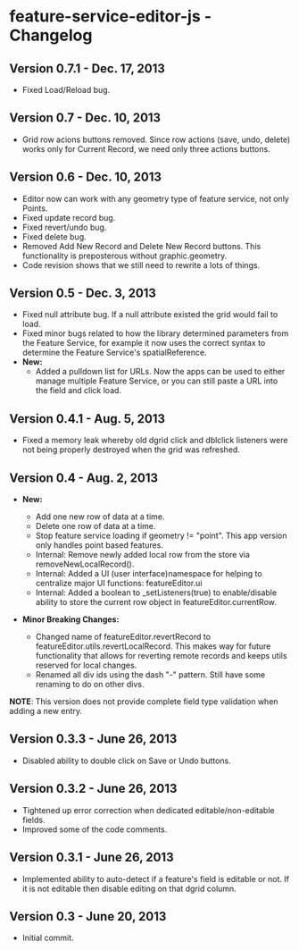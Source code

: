 # feature-service-editor-js - Changelog

## Version 0.7.1 - Dec. 17, 2013

- Fixed Load/Reload bug.

## Version 0.7 - Dec. 10, 2013

- Grid row acions buttons removed. Since row actions (save, undo, delete) works only for Current Record, we need only three actions buttons.

## Version 0.6 - Dec. 10, 2013

- Editor now can work with any geometry type of feature service, not only Points.
- Fixed update record bug.
- Fixed revert/undo bug.
- Fixed delete bug.
- Removed Add New Record and Delete New Record buttons. This functionality is preposterous without graphic.geometry.
- Code revision shows that we still need to rewrite a lots of things.

## Version 0.5 - Dec. 3, 2013
- Fixed null attribute bug. If a null attribute existed the grid would fail to load.
- Fixed minor bugs related to how the library determined parameters from the Feature Service, for example it now uses the correct syntax to determine the Feature Service's spatialReference.
- **New:**
	- Added a pulldown list for URLs. Now the apps can be used to either manage multiple Feature Service, or you can still paste a URL into the field and click load.

## Version 0.4.1 - Aug. 5, 2013
- Fixed a memory leak whereby old dgrid click and dblclick listeners were not being properly destroyed when the grid was refreshed.

## Version 0.4 - Aug. 2, 2013
- **New:**
	- Add one new row of data at a time.
	- Delete one row of data at a time.
	- Stop feature service loading if geometry != "point". This app version only handles point based features.
	- Internal: Remove newly added local row from the store via removeNewLocalRecord().
	- Internal: Added a UI (user interface)namespace for helping to centralize major UI functions: featureEditor.ui
	- Internal: Added a boolean to _setListeners(true) to enable/disable ability to store the current row object in featureEditor.currentRow.

- **Minor Breaking Changes:**
	- Changed name of featureEditor.revertRecord to featureEditor.utils.revertLocalRecord. This makes way for future functionality that allows for reverting remote records and keeps utils reserved for local changes.
	- Renamed all div ids using the dash "-" pattern. Still have some renaming to do on other divs.

**NOTE**: This version does not provide complete field type validation when adding a new entry.

## Version 0.3.3 - June 26, 2013
- Disabled ability to double click on Save or Undo buttons.

## Version 0.3.2 - June 26, 2013
- Tightened up error correction when dedicated editable/non-editable fields.
- Improved some of the code comments.

## Version 0.3.1 - June 26, 2013
- Implemented ability to auto-detect if a feature's field is editable or not. If it is not editable then disable editing on that dgrid column.


## Version 0.3 - June 20, 2013

- Initial commit.
